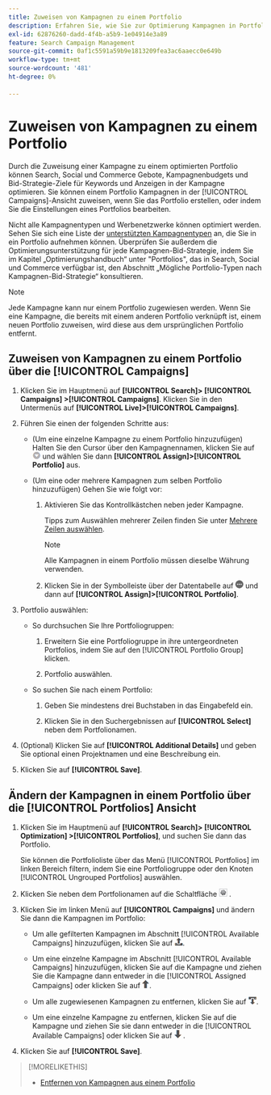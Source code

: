 ```yaml
---
title: Zuweisen von Kampagnen zu einem Portfolio
description: Erfahren Sie, wie Sie zur Optimierung Kampagnen in Portfolios aufnehmen.
exl-id: 62876260-dadd-4f4b-a5b9-1e04914e3a89
feature: Search Campaign Management
source-git-commit: 0af1c5591a59b9e1813209fea3ac6aaecc0e649b
workflow-type: tm+mt
source-wordcount: '481'
ht-degree: 0%

---
```


# Zuweisen von Kampagnen zu einem Portfolio

Durch die Zuweisung einer Kampagne zu einem optimierten Portfolio können Search, Social und Commerce Gebote, Kampagnenbudgets und Bid-Strategie-Ziele für Keywords und Anzeigen in der Kampagne optimieren. Sie können einem Portfolio Kampagnen in der [!UICONTROL Campaigns]-Ansicht zuweisen, wenn Sie das Portfolio erstellen, oder indem Sie die Einstellungen eines Portfolios bearbeiten.

Nicht alle Kampagnentypen und Werbenetzwerke können optimiert werden. Sehen Sie sich eine Liste der [unterstützten Kampagnentypen](/help/search-social-commerce/introduction/supported-inventory.md) an, die Sie in ein Portfolio aufnehmen können. Überprüfen Sie außerdem die Optimierungsunterstützung für jede Kampagnen-Bid-Strategie, indem Sie im Kapitel „Optimierungshandbuch“ unter &quot;Portfolios&quot;, das in Search, Social und Commerce verfügbar ist, den Abschnitt „Mögliche Portfolio-Typen nach Kampagnen-Bid-Strategie“ konsultieren.<!-- verify convention for referencing Optimization Guide here -->

>[!NOTE]
>
>Jede Kampagne kann nur einem Portfolio zugewiesen werden. Wenn Sie eine Kampagne, die bereits mit einem anderen Portfolio verknüpft ist, einem neuen Portfolio zuweisen, wird diese aus dem ursprünglichen Portfolio entfernt.

## Zuweisen von Kampagnen zu einem Portfolio über die [!UICONTROL Campaigns]

1. Klicken Sie im Hauptmenü auf **[!UICONTROL Search]> [!UICONTROL Campaigns] >[!UICONTROL Campaigns]**. Klicken Sie in den Untermenüs auf **[!UICONTROL Live]>[!UICONTROL Campaigns]**.

1. Führen Sie einen der folgenden Schritte aus:

   * (Um eine einzelne Kampagne zu einem Portfolio hinzuzufügen) Halten Sie den Cursor über den Kampagnennamen, klicken Sie auf ![Menüschaltfläche](/help/search-social-commerce/assets/arrow-dropdown-menu.png "Menüschaltfläche") und wählen Sie dann **[!UICONTROL Assign]>[!UICONTROL Portfolio]** aus.

   * (Um eine oder mehrere Kampagnen zum selben Portfolio hinzuzufügen) Gehen Sie wie folgt vor:

      1. Aktivieren Sie das Kontrollkästchen neben jeder Kampagne.

         Tipps zum Auswählen mehrerer Zeilen finden Sie unter [Mehrere Zeilen auswählen](/help/search-social-commerce/common-tasks/navigation-editing-selection/multiple-rows-select.md).

         >[!NOTE]
         >
         >Alle Kampagnen in einem Portfolio müssen dieselbe Währung verwenden.

      1. Klicken Sie in der Symbolleiste über der Datentabelle auf ![Mehr](/help/search-social-commerce/assets/more.png "Mehr") und dann auf **[!UICONTROL Assign]>[!UICONTROL Portfolio]**.

1. Portfolio auswählen:

   * So durchsuchen Sie Ihre Portfoliogruppen:

      1. Erweitern Sie eine Portfoliogruppe in ihre untergeordneten Portfolios, indem Sie auf den [!UICONTROL Portfolio Group] klicken.

      1. Portfolio auswählen.

   * So suchen Sie nach einem Portfolio:

      1. Geben Sie mindestens drei Buchstaben in das Eingabefeld ein.

      1. Klicken Sie in den Suchergebnissen auf **[!UICONTROL Select]** neben dem Portfolionamen.

1. (Optional) Klicken Sie auf **[!UICONTROL Additional Details]** und geben Sie optional einen Projektnamen und eine Beschreibung ein.

1. Klicken Sie auf **[!UICONTROL Save]**.

## Ändern der Kampagnen in einem Portfolio über die [!UICONTROL Portfolios] Ansicht

1. Klicken Sie im Hauptmenü auf **[!UICONTROL Search]> [!UICONTROL Optimization] >[!UICONTROL Portfolios]**, und suchen Sie dann das Portfolio.

   Sie können die Portfolioliste über das Menü [!UICONTROL Portfolios] im linken Bereich filtern, indem Sie eine Portfoliogruppe oder den Knoten [!UICONTROL Ungrouped Portfolios] auswählen.

1. Klicken Sie neben dem Portfolionamen auf die Schaltfläche ![Einstellungen anzeigen/bearbeiten](/help/search-social-commerce/assets/settings.png "Einstellungen anzeigen/bearbeiten") .

1. Klicken Sie im linken Menü auf **[!UICONTROL Campaigns]** und ändern Sie dann die Kampagnen im Portfolio:

   * Um alle gefilterten Kampagnen im Abschnitt [!UICONTROL Available Campaigns] hinzuzufügen, klicken Sie auf ![Alle Kampagnen dem Portfolio zuweisen](/help/search-social-commerce/assets/arrow-assign-all.png "Alle Kampagnen dem Portfolio zuweisen").

   * Um eine einzelne Kampagne im Abschnitt [!UICONTROL Available Campaigns] hinzuzufügen, klicken Sie auf die Kampagne und ziehen Sie die Kampagne dann entweder in die [!UICONTROL Assigned Campaigns] oder klicken Sie auf ![Kampagne einem Portfolio zuweisen](/help/search-social-commerce/assets/arrow-assign.png "Kampagne einem Portfolio zuweisen").

   * Um alle zugewiesenen Kampagnen zu entfernen, klicken Sie auf ![Alle Kampagnen aus Portfolio entfernen](/help/search-social-commerce/assets/arrow-remove-all.png "Alle Kampagnen aus Portfolio entfernen").

   * Um eine einzelne Kampagne zu entfernen, klicken Sie auf die Kampagne und ziehen Sie sie dann entweder in die [!UICONTROL Available Campaigns] oder klicken Sie auf ![Kampagne aus Portfolio entfernen](/help/search-social-commerce/assets/arrow-remove.png "Kampagne aus Portfolio entfernen") .

1. Klicken Sie auf **[!UICONTROL Save]**.

>[!MORELIKETHIS]
>
>* [Entfernen von Kampagnen aus einem Portfolio](/help/search-social-commerce/campaign-management/campaign-remove-from-portfolio.md)
